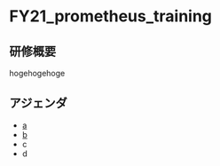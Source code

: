 # FY21_prometheus_training

## 研修概要
hogehogehoge

## アジェンダ
- [a](./README)
- [b](./index.html)
- c
- d
